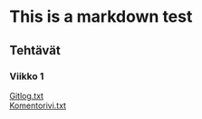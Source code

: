 # This is a markdown test
## Tehtävät
### Viikko 1   
[Gitlog.txt](https://github.com/rundtjan/ot-harjoitustyo/blob/master/laskarit/viikko1/gitlog.txt)   
[Komentorivi.txt](https://github.com/rundtjan/ot-harjoitustyo/blob/master/laskarit/viikko1/komentorivi.txt)
